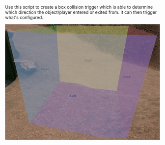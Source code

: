 Use this script to create a box collision trigger which is able to determine which direction the object/player entered or exited from. It can then trigger what's configured.

![DirectionalTriggerBox Image](TriggerBox.png)
